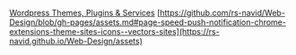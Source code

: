 [Wordpress Themes, Plugins & Services](https://rs-navid.github.io/Web-Design/Wordpress)
[https://github.com/rs-navid/Web-Design/blob/gh-pages/assets.md#page-speed-push-notification-chrome-extensions-theme-sites-icons--vectors-sites](https://rs-navid.github.io/Web-Design/assets) 
